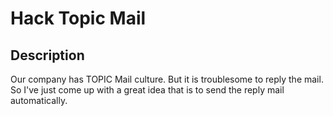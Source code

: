 # Hack Topic Mail

## Description

Our company has TOPIC Mail culture.
But it is troublesome to reply the mail.
So I've just come up with a great idea that is to send the reply mail automatically.
